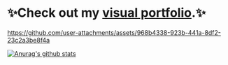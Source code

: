 # ✨Check out my [visual portfolio](https://github.com/sloganking/Visual-Portfolio).✨

https://github.com/user-attachments/assets/968b4338-923b-441a-8df2-23c2a3be8f4a

[![Anurag's github stats](https://github-readme-stats.vercel.app/api?username=sloganking&count_private=true&show_icons=true&theme=tokyonight&include_all_commits=true)](https://github.com/anuraghazra/github-readme-stats)


